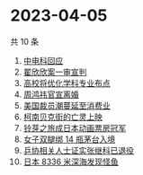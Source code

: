 # 2023-04-05

共 10 条

<!-- BEGIN -->
<!-- 最后更新时间 Wed Apr 05 2023 23:08:31 GMT+0800 (China Standard Time) -->

1. [中电科回应](https://www.zhihu.com/search?q=%E4%B8%AD%E7%94%B5%E7%A7%91%E5%9B%9E%E5%BA%94)
1. [翟欣欣案一审宣判](https://www.zhihu.com/search?q=%E7%BF%9F%E6%AC%A3%E6%AC%A3%E6%A1%88%E4%B8%80%E5%AE%A1%E5%AE%A3%E5%88%A4)
1. [高校将优化学科专业布点](https://www.zhihu.com/search?q=%E9%AB%98%E6%A0%A1%E5%B0%86%E4%BC%98%E5%8C%96%E5%AD%A6%E7%A7%91%E4%B8%93%E4%B8%9A%E5%B8%83%E7%82%B9)
1. [周鸿祎官宣离婚](https://www.zhihu.com/search?q=%E5%91%A8%E9%B8%BF%E7%A5%8E%E5%AE%98%E5%AE%A3%E7%A6%BB%E5%A9%9A)
1. [美国裁员潮蔓延至消费业](https://www.zhihu.com/search?q=%E7%BE%8E%E5%9B%BD%E8%A3%81%E5%91%98%E6%BD%AE%E8%94%93%E5%BB%B6%E8%87%B3%E6%B6%88%E8%B4%B9%E4%B8%9A)
1. [柯南贝克街的亡灵上映](https://www.zhihu.com/search?q=%E6%9F%AF%E5%8D%97%E8%B4%9D%E5%85%8B%E8%A1%97%E7%9A%84%E4%BA%A1%E7%81%B5%E4%B8%8A%E6%98%A0)
1. [铃芽之旅成日本动画票房冠军](https://www.zhihu.com/search?q=%E9%93%83%E8%8A%BD%E4%B9%8B%E6%97%85%E6%88%90%E6%97%A5%E6%9C%AC%E5%8A%A8%E7%94%BB%E7%A5%A8%E6%88%BF%E5%86%A0%E5%86%9B)
1. [女子双腿绑 14 瓶茅台入境](https://www.zhihu.com/search?q=%E5%A5%B3%E5%AD%90%E5%8F%8C%E8%85%BF%E7%BB%91%2014%20%E7%93%B6%E8%8C%85%E5%8F%B0%E5%85%A5%E5%A2%83)
1. [乒协相关人士证实张继科已退役](https://www.zhihu.com/search?q=%E4%B9%92%E5%8D%8F%E7%9B%B8%E5%85%B3%E4%BA%BA%E5%A3%AB%E8%AF%81%E5%AE%9E%E5%BC%A0%E7%BB%A7%E7%A7%91%E5%B7%B2%E9%80%80%E5%BD%B9)
1. [日本 8336 米深海发现怪鱼](https://www.zhihu.com/search?q=%E6%97%A5%E6%9C%AC%208336%20%E7%B1%B3%E6%B7%B1%E6%B5%B7%E5%8F%91%E7%8E%B0%E6%80%AA%E9%B1%BC)

<!-- END -->
